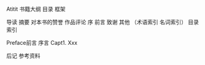 Atitit 书籍大纲 目录  框架

导读 
摘要
对本书的赞誉 作品评论
序
前言
致谢
其他 （术语索引 名词索引）
目录索引

Preface前言 序言
Capt1.   Xxx

后记
参考资料


